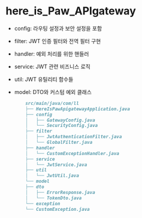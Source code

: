 # here_is_Paw_APIgateway

- config: 라우팅 설정과 보안 설정을 포함
- filter: JWT 인증 필터와 전역 필터 구현
- handler: 예외 처리를 위한 핸들러
- service: JWT 관련 비즈니스 로직
- util: JWT 유틸리티 함수들
- model: DTO와 커스텀 예외 클래스

    ```markdown
        src/main/java/com/ll
        ├── HereIsPawApigatewayApplication.java
        ├── config
        │   ├── GatewayConfig.java
        │   └── SecurityConfig.java
        ├── filter
        │   ├── JwtAuthenticationFilter.java
        │   └── GlobalFilter.java
        ├── handler
        │   └── CustomExceptionHandler.java
        ├── service
        │   └── JwtService.java
        ├── util
        │   └── JwtUtil.java
        └── model
        ├── dto
        │   ├── ErrorResponse.java
        │   └── TokenDto.java
        └── exception
        └── CustomException.java
    ```
